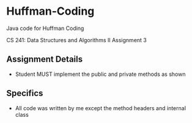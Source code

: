 # Huffman-Coding
Java code for Huffman Coding

CS 241: Data Structures and Algorithms II
Assignment 3

Assignment Details
------------------
- Student MUST implement the public and private methods as shown

Specifics
---------
- All code was written by me except the method headers and internal class
